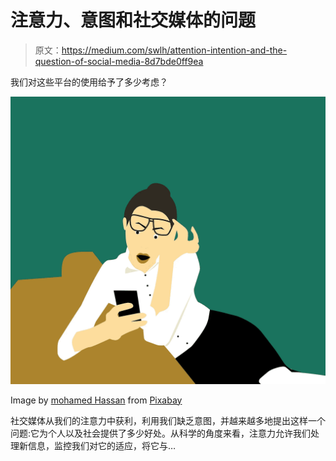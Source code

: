 # 注意力、意图和社交媒体的问题

> 原文：<https://medium.com/swlh/attention-intention-and-the-question-of-social-media-8d7bde0ff9ea>

我们对这些平台的使用给予了多少考虑？

![](img/f69294ae4ba5b2dc060ab4ff2bcf9ac9.png)

Image by [mohamed Hassan](https://pixabay.com/users/mohamed_hassan-5229782/?utm_source=link-attribution&utm_medium=referral&utm_campaign=image&utm_content=3349806) from [Pixabay](https://pixabay.com/?utm_source=link-attribution&utm_medium=referral&utm_campaign=image&utm_content=3349806)

社交媒体从我们的注意力中获利，利用我们缺乏意图，并越来越多地提出这样一个问题:它为个人以及社会提供了多少好处。从科学的角度来看，注意力允许我们处理新信息，监控我们对它的适应，将它与…